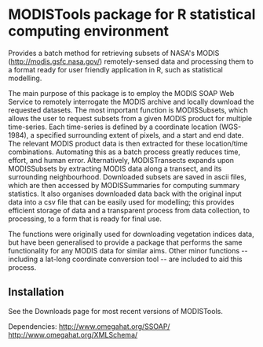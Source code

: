 MODISTools package for R statistical computing environment
=============

Provides a batch method for retrieving subsets of NASA's MODIS (http://modis.gsfc.nasa.gov/) remotely-sensed data and processing them to a format ready for user friendly application in R, such as statistical modelling.

The main purpose of this package is to employ the MODIS SOAP Web Service to remotely interrogate the MODIS archive and locally download the requested datasets. The most important function is MODISSubsets, which allows the user to request subsets from a given MODIS product for multiple time-series. Each time-series is defined by a coordinate location (WGS-1984), a specified surrounding extent of pixels, and a start and end date. The relevant MODIS product data is then extracted for these location/time combinations. Automating this as a batch process greatly reduces time, effort, and human error. Alternatively, MODISTransects expands upon MODISSubsets by extracting MODIS data along a transect, and its surrounding neighbourhood. Downloaded subsets are saved in ascii files, which are then accessed by MODISSummaries for computing summary statistics. It also organises downloaded data back with the original input data into a csv file that can be easily used for modelling; this provides efficient storage of data and a transparent process from data collection, to processing, to a form that is ready for final use.

The functions were originally used for downloading vegetation indices data, but have been generalised to provide a package that performs the same functionality for any MODIS data for similar aims. Other minor functions -- including a lat-long coordinate conversion tool -- are included to aid this process.

Installation
-------

See the Downloads page for most recent versions of MODISTools.

Dependencies:
http://www.omegahat.org/SSOAP/
http://www.omegahat.org/XMLSchema/